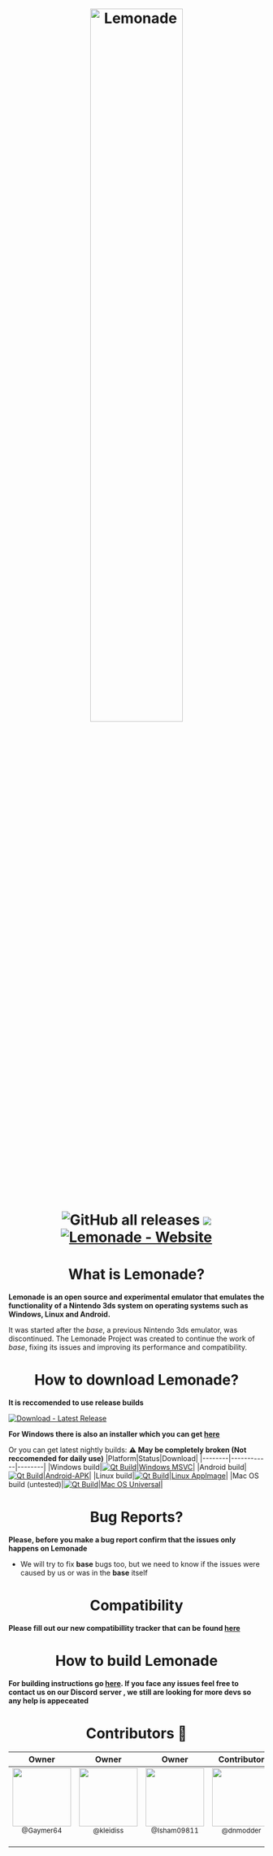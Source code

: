 <h1 align="center">
    <b href="https://github.com/Lemonade-emu/Lemonade/blob/master/"><img src="https://github.com/Lemonade-emu/Lemonade/blob/master/assets/Lemonade_banner.png" alt="Lemonade" height="60%" width="60%"></b>
  <br>
  
![GitHub all releases](https://img.shields.io/github/downloads/Gamer64ytb/Lemonade/total)
[![](https://dcbadge.vercel.app/api/server/NVTYcV4v2Q)](https://discord.gg/NVTYcV4v2Q)
[![Lemonade - Website](https://img.shields.io/badge/Lemonade-Website-2ea44f?logo=nintendo3ds&logoColor=yellow)](https://lemonade-emu.github.io/)
</h1>

<h1 align="center">
  What is Lemonade?
  </h1>

**Lemonade is an open source and experimental emulator that emulates the functionality of a Nintendo 3ds system on operating systems such as Windows, Linux and Android.**

It was started after the _base_, a previous Nintendo 3ds emulator, was discontinued. The Lemonade Project was created to continue the work of _base_, fixing its issues and improving its performance and compatibility.

<h1 align="center">
  How to download Lemonade?
  </h1>

**It is reccomended to use release builds**

[![Download - Latest Release](https://img.shields.io/badge/Download-Latest_Release-2ea44f?logo=github&logoColor=e)](https://github.com/Lemonade-emu/Lemonade/releases/latest)

**For Windows there is also an installer which you can get [here](https://github.com/Lemonade-emu/Lemonade-installer)**

Or you can get latest nightly builds: **⚠️ May be completely broken (Not reccomended for daily use)**
|Platform|Status|Download|
|--------|------------|--------|
|Windows build|[![Qt Build](https://github.com/Lemonade-emu/Lemonade/actions/workflows/build.yml/badge.svg)](https://github.com/Lemonade-emu/Lemonade/actions/workflows/Qt_Build.yml)|[Windows MSVC](https://nightly.link/Lemonade-emu/Lemonade/workflows/build/master/windows-msvc.zip)|
|Android build|[![Qt Build](https://github.com/Lemonade-emu/Lemonade/actions/workflows/build.yml/badge.svg)](https://github.com/Lemonade-emu/Lemonade/actions/workflows/Qt_Build.yml)|[Android-APK](https://nightly.link/Lemonade-emu/Lemonade/workflows/build/master/Android-APK.zip)|
|Linux build|[![Qt Build](https://github.com/Lemonade-emu/Lemonade/actions/workflows/build.yml/badge.svg)](https://github.com/Lemonade-emu/Lemonade/actions/workflows/Qt_Build.yml)|[Linux AppImage](https://nightly.link/Lemonade-emu/Lemonade/workflows/build/master/linux-appimage.zip)|
|Mac OS build (untested)|[![Qt Build](https://github.com/Lemonade-emu/Lemonade/actions/workflows/build.yml/badge.svg)](https://github.com/Lemonade-emu/Lemonade/actions/workflows/Qt_Build.yml)|[Mac OS Universal](https://nightly.link/Lemonade-emu/Lemonade/workflows/build/master/macos-universal.zip)|

<h1 align="center">
  Bug Reports?
  </h1>
     
**Please, before you make a bug report confirm that the issues only happens on Lemonade**

- We will try to fix __base__ bugs too, but we need to know if the issues were caused by us or was in the __base__ itself

<h1 align="center">
  Compatibility
  </h1>

**Please fill out our new compatibillity tracker that can be found [here](https://github.com/Lemonade-emu/Lemonade-Games-List)**

<h1 align="center">
  How to build Lemonade
  </h1>

**For building instructions go [here](https://github.com/Lemonade-emu/Lemonade/blob/master/BUILDING.md). If you face any issues feel free to contact us on our Discord server , we still are looking for more devs so any help is appeceated**

<h1 align="center">
  Contributors 🙌
  </h1>

| Owner | Owner | Owner | Contributor |
| :---: | :---: | :---: | :---: |
| <img src="https://github.com/Gamer64ytb.png?size=115" width=115><br><sub>@Gaymer64</sub> <br><br>  | <img src="https://github.com/kleidiss.png?size=250" width=115><br><sub>@kleidiss</sub> <br><br> | <img src="https://github.com/Ishan09811.png?size=115" width=115><br><sub>@Isham09811</sub> <br><br> | <img src="https://github.com/dnmodder.png?size=115" width=115><br><sub>@dnmodder</sub> <br><br> |
